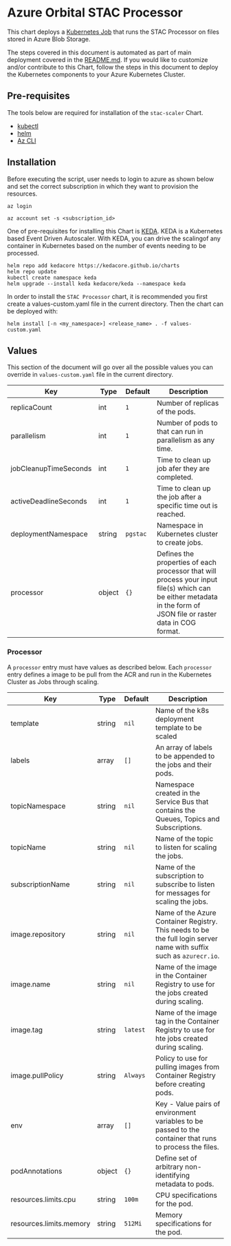 
# Azure Orbital STAC Processor

This chart deploys a [Kubernetes Job](https://kubernetes.io/docs/concepts/workloads/controllers/job/)
that runs the STAC Processor on files stored in Azure Blob Storage.

The steps covered in this document is automated as part of main deployment
covered in the [README.md](../../README.md). If you would like to customize
and/or contribute to this Chart, follow the steps in this document to deploy
the Kubernetes components to your Azure Kubernetes Cluster.

## Pre-requisites

The tools below are required for installation of the `stac-scaler` Chart.

* [kubectl](https://kubernetes.io/docs/reference/kubectl/)
* [helm](https://helm.sh/)
* [Az CLI](https://learn.microsoft.com/en-us/cli/azure/)


## Installation

Before executing the script, user needs to login to azure as shown below and
set the correct subscription in which they want to provision the resources.

```
az login

az account set -s <subscription_id>
```
One of pre-requisites for installing this Chart is [KEDA](https://keda.sh/docs/2.10/concepts/).
KEDA is a Kubernetes based Event Driven Autoscaler. With KEDA, you can drive
the scalingof any container in Kubernetes based on the number of events needing
to be processed.

```
helm repo add kedacore https://kedacore.github.io/charts
helm repo update
kubectl create namespace keda
helm upgrade --install keda kedacore/keda --namespace keda
```

In order to install the `STAC Processor` chart, it is recommended you first
create a values-custom.yaml file in the current directory. Then the chart can
be deployed with:

```
helm install [-n <my_namespace>] <release_name> . -f values-custom.yaml
```
## Values

This section of the document will go over all the possible values you can
override in `values-custom.yaml` file in the current directory.

| Key | Type | Default | Description |
|-----|------|---------|-------------|
| replicaCount | int | `1` | Number of replicas of the pods. |
| parallelism | int | `1` | Number of pods to that can run in parallelism as any time. |
| jobCleanupTimeSeconds | int | `1` | Time to clean up job afer they are completed. |
| activeDeadlineSeconds | int | `1` | Time to clean up the job after a specific time out is reached. |
| deploymentNamespace | string | `pgstac` | Namespace in Kubernetes cluster to create jobs. |
| processor | object | `{}` | Defines the properties of each processor that will process your input file(s) which can be either metadata in the form of JSON file or raster data in COG format. |

### Processor

A `processor` entry must have values as described below. Each `processor` entry
defines a image to be pull from the ACR and run in the Kubernetes Cluster as
Jobs through scaling.

| Key | Type | Default | Description |
|-----|------|---------|-------------|
| template | string | `nil` | Name of the k8s deployment template to be scaled |
| labels | array | `[]` | An array of labels to be appended to the jobs and their pods. |
| topicNamespace | string | `nil` | Namespace created in the Service Bus that contains the Queues, Topics and Subscriptions. |
| topicName | string | `nil` | Name of the topic to listen for scaling the jobs. |
| subscriptionName | string | `nil` | Name of the subscription to subscribe to listen for messages for scaling the jobs. |
| image.repository | string | `nil` | Name of the Azure Container Registry. This needs to be the full login server name with suffix such as `azurecr.io`. |
| image.name | string | `nil` | Name of the image in the Container Registry to use for the jobs created during scaling. |
| image.tag | string | `latest` | Name of the image tag in the Container Registry to use for hte jobs created during scaling. |
| image.pullPolicy | string | `Always` | Policy to use for pulling images from Container Registry before creating pods. |
| env | array | `[]` | Key - Value pairs of environment variables to be passed to the container that runs to process the files. |
| podAnnotations | object | `{}` | Define set of arbitrary non-identifying metadata to pods. |
| resources.limits.cpu | string | `100m` | CPU specifications for the pod. |
| resources.limits.memory | string | `512Mi` | Memory specifications for the pod. |
